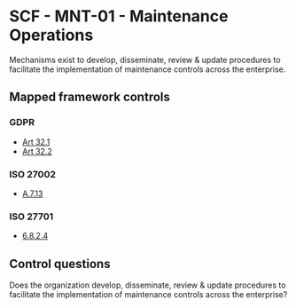 # SCF - MNT-01 - Maintenance Operations
Mechanisms exist to develop, disseminate, review & update procedures to facilitate the implementation of maintenance controls across the enterprise.
## Mapped framework controls
### GDPR
- [Art 32.1](../gdpr/art32.md#Article-321)
- [Art 32.2](../gdpr/art32.md#Article-322)
  
### ISO 27002
- [A.7.13](../iso27002/a-7.md#a713)
  
### ISO 27701
- [6.8.2.4](../iso27701/6824.md)
  
## Control questions
Does the organization develop, disseminate, review & update procedures to facilitate the implementation of maintenance controls across the enterprise?
  